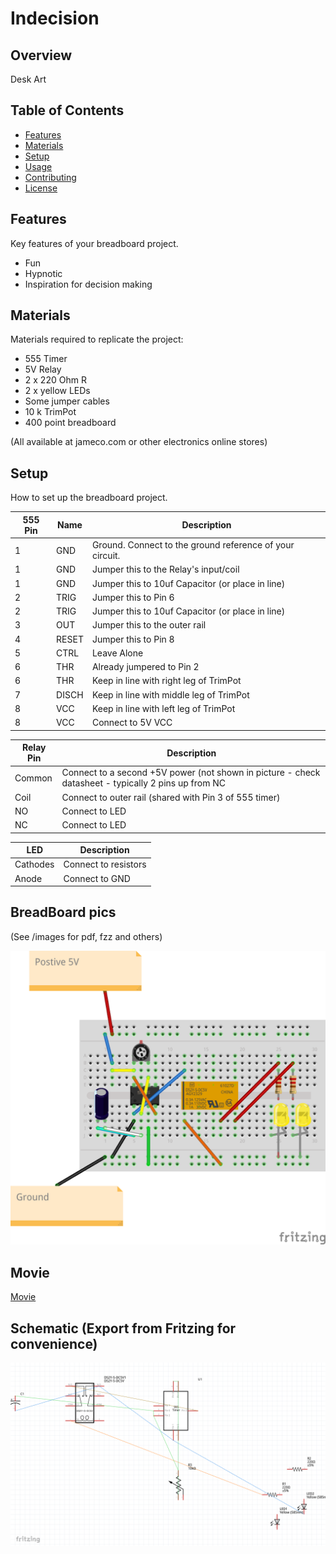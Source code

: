 # Indecision

## Overview

Desk Art

## Table of Contents

- [Features](#features)
- [Materials](#materials)
- [Setup](#setup)
- [Usage](#usage)
- [Contributing](#contributing)
- [License](#license)

## Features

Key features of your breadboard project.

- Fun 
- Hypnotic
- Inspiration for decision making

## Materials

Materials required to replicate the project:

- 555 Timer
- 5V Relay
- 2 x 220 Ohm R
- 2 x yellow LEDs
- Some jumper cables
- 10 k TrimPot
- 400 point breadboard

(All available at jameco.com or other electronics online stores)

## Setup

How to set up the breadboard project. 

| 555 Pin  | Name     | Description                                           |
|------|----------|-------------------------------------------------------|
| 1    | GND      | Ground. Connect to the ground reference of your circuit. |
| 1    | GND      | Jumper this to the Relay's input/coil|
| 1    | GND      | Jumper this to 10uf Capacitor (or place in line)|
| 2    | TRIG     | Jumper this to Pin 6 |
| 2    | TRIG     | Jumper this to 10uf Capacitor (or place in line)|
| 3    | OUT      | Jumper this to the outer rail|
| 4    | RESET    | Jumper this to Pin 8 |
| 5    | CTRL     | Leave Alone|
| 6    | THR      | Already jumpered to Pin 2|
| 6    | THR      | Keep in line with right leg of TrimPot |
| 7    | DISCH    | Keep in line with middle leg of TrimPot|
| 8    | VCC      | Keep in line with left leg of TrimPot |
| 8    | VCC      | Connect to 5V VCC |


| Relay Pin  |Description|
|------|----------|
| Common| Connect to a second +5V power (not shown in picture - check datasheet - typically 2 pins up from NC|
| Coil  | Connect to outer rail (shared with Pin 3 of 555 timer)|
| NO    | Connect to LED|
| NC    | Connect to LED|

| LED | Description|
|-----|------------|
| Cathodes | Connect to resistors|
| Anode   | Connect to GND|

## BreadBoard pics
(See /images for pdf, fzz and others)

![Circuit](images/indecision.png)

## Movie
[Movie](https://github.com/jouellnyc/indecision/raw/main/images/movie.mp4)

## Schematic (Export from Fritzing for convenience)
![Schematic](images/schematic.png)



